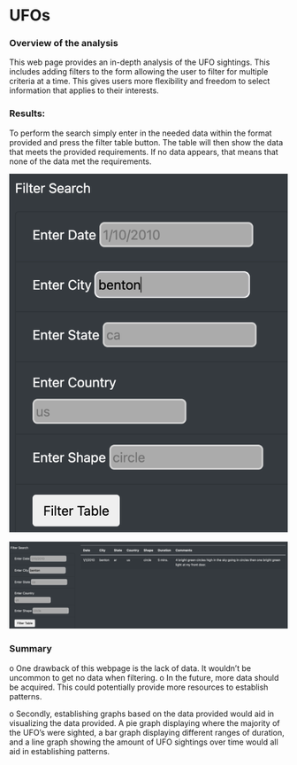 # UFOs
### Overview of the analysis

This web page provides an in-depth analysis of the UFO sightings. This includes adding filters to the form allowing the user to filter for multiple criteria at a time. This gives users more flexibility and freedom to select information that applies to their interests. 
### Results:
 
To perform the search simply enter in the needed data within the format provided and press the filter table button. The table will then show the data that meets the provided requirements. If no data appears, that means that none of the data met the requirements. 

![demonstrations]( https://github.com/SavannahPosner/UFOs/blob/main/demonstrations/Screen%20Shot%202022-08-24%20at%203.39.15%20PM.png)
 
![demonstrations](https://raw.githubusercontent.com/SavannahPosner/UFOs/main/demonstrations/Screen%20Shot%202022-08-24%20at%203.30.27%20PM.png)

### Summary 
o One drawback of this webpage is the lack of data. It wouldn’t be uncommon to get no data when filtering. 
o In the future, more data should be acquired. This could potentially provide more resources to establish patterns. 

o Secondly, establishing graphs based on the data provided would aid in visualizing the data provided. A pie graph displaying where the majority of the UFO’s were sighted, a bar graph displaying different ranges of duration, and a line graph showing the amount of UFO sightings over time would all aid in establishing patterns.

